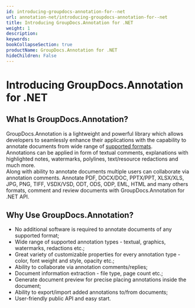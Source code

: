 ```yaml
---
id: introducing-groupdocs-annotation-for--net
url: annotation-net/introducing-groupdocs-annotation-for--net
title: Introducing GroupDocs.Annotation for .NET
weight: 1
description: 
keywords: 
bookCollapseSection: true
productName: GroupDocs.Annotation for .NET
hideChildren: False
---
```


# Introducing GroupDocs.Annotation for .NET


## What Is GroupDocs.Annotation?

GroupDocs.Annotation is a lightweight and powerful library which allows developers to seamlessly enhance their applications with the capability to annotate documents from wide range of [supported formats](https://docs.groupdocs.com/display/annotationnet/Supported+Document+Formats).   
Annotations can be applied in form of textual comments, explanations with highlighted notes, watermarks, polylines, text/resource redactions and much more.   
Along with ability to annotate documents multiple users can collaborate via annotation comments. Annotate PDF, DOCX/DOC, PPTX/PPT, XLSX/XLS, JPG, PNG, TIFF, VSDX/VSD, ODT, ODS, ODP, EML, HTML and many others formats, comment and review documents with GroupDocs.Annotation for .NET API.

## Why Use GroupDocs.Annotation?

*   No additional software is required to annotate documents of any supported format;
*   Wide range of supported annotation types - textual, graphics, watermarks, redactions etc.;
*   Great variety of customizable properties for every annotation type - color, font weight and style, opacity etc.;
*   Ability to collaborate via annotation comments/replies;
*   Document information extraction - file type, page count etc.;
*   Generate document preview for precise placing annotations inside the document;
*   Ability to export/import added annotations to/from documents;
*   User-friendly public API and easy start.

